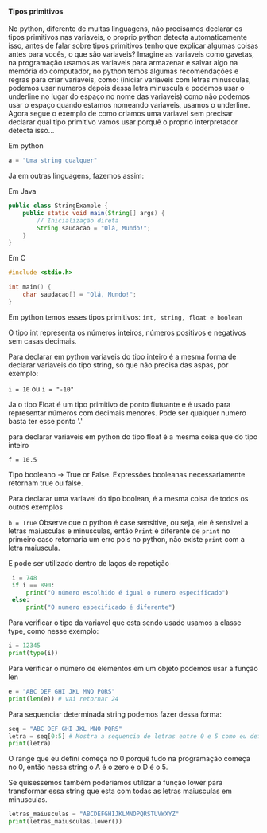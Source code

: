 <h4>Tipos primitivos</h4>

No python, diferente de muitas linguagens, não precisamos declarar os tipos primitivos nas variaveis, o proprio python detecta automaticamente isso, antes de falar sobre tipos primitivos tenho que explicar algumas coisas antes para vocês, o que são variaveis? Imagine as variaveis como gavetas, na programação usamos as variaveis para armazenar e salvar algo na memória do computador, no python temos algumas recomendações e regras para criar variaveis, como: (iniciar variaveis com letras minusculas, podemos usar numeros depois dessa letra minuscula e podemos usar o underline no lugar do espaço no nome das variaveis) como não podemos usar o espaço quando estamos nomeando variaveis, usamos o underline. Agora segue o exemplo de como criamos uma variavel sem precisar declarar qual tipo primitivo vamos usar porquê o proprio interpretador detecta isso...

Em python

``` Python
a = "Uma string qualquer"
```

Ja em outras linguagens, fazemos assim: 

Em Java 

``` Java
public class StringExample {
    public static void main(String[] args) {
        // Inicialização direta
        String saudacao = "Olá, Mundo!";
    }
}
```

Em C

``` C
#include <stdio.h>

int main() {
    char saudacao[] = "Olá, Mundo!";
}
```

Em python temos esses tipos primitivos: ```int, string, float e boolean```

O tipo int representa os números inteiros, números positivos e negativos sem casas decimais.

Para declarar em python variaveis do tipo inteiro é a mesma forma de declarar variaveis do tipo string, só que não precisa das aspas, por exemplo:

```i = 10``` ou ```i = "-10"```

Ja o tipo Float é um tipo primitivo de ponto flutuante e é usado para representar números com decimais menores. Pode ser qualquer numero basta ter esse ponto '.'

para declarar variaveis em python do tipo float é a mesma coisa que do tipo inteiro

```f = 10.5```

Tipo booleano -> True or False. Expressões booleanas necessariamente retornam true ou false. 

Para declarar uma variavel do tipo boolean, é a mesma coisa de todos os outros exemplos

```b = True``` Observe que o python é case sensitive, ou seja, ele é sensivel a letras maiusculas e minusculas, então ```Print``` é diferente de ```print``` no primeiro caso retornaria um erro pois no python, não existe ```print``` com a letra maiuscula.

E pode ser utilizado dentro de laços de repetição

``` Python
 i = 748
 if i == 890:
     print("O número escolhido é igual o numero especificado")
 else:
     print("O numero especificado é diferente")
```

Para verificar o tipo da variavel que esta sendo usado usamos a classe type, como nesse exemplo:

``` Python
i = 12345
print(type(i))
```

Para verificar o número de elementos em um objeto podemos usar a função len

``` Python
e = "ABC DEF GHI JKL MNO PQRS"
print(len(e)) # vai retornar 24
```

Para sequenciar determinada string podemos fazer dessa forma:

``` Python
seq = "ABC DEF GHI JKL MNO PQRS"
letra = seq[0:5] # Mostra a sequencia de letras entre 0 e 5 como eu defini
print(letra)
```

O range que eu defini começa no 0 porquê tudo na programação começa no 0, então nessa string o A é o zero e o D é o 5.

Se quisessemos também poderiamos utilizar a função lower para transformar essa string que esta com todas as letras maiusculas em minusculas.

``` Python
letras_maiusculas = "ABCDEFGHIJKLMNOPQRSTUVWXYZ"
print(letras_maiusculas.lower())
```
